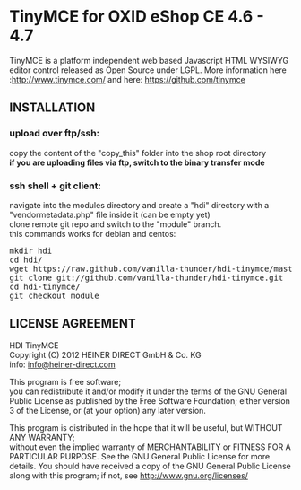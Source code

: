 # TinyMCE for OXID eShop CE  4.6 - 4.7
TinyMCE is a platform independent web based Javascript HTML WYSIWYG editor control released as Open Source under LGPL.
More information here :http://www.tinymce.com/
and here: https://github.com/tinymce


## INSTALLATION
### upload over ftp/ssh:
copy the content of the "copy_this" folder into the shop root directory  
**if you are uploading files via ftp, switch to the binary transfer mode**  
### ssh shell + git client:
navigate into the modules directory and create a "hdi" directory with a "vendormetadata.php" file inside it (can be empty yet)  
clone remote git repo and switch to the "module" branch.  
this commands works for debian and centos:
<pre>mkdir hdi
cd hdi/
wget https://raw.github.com/vanilla-thunder/hdi-tinymce/master/copy_this/modules/hdi/vendormetadata.php
git clone git://github.com/vanilla-thunder/hdi-tinymce.git
cd hdi-tinymce/
git checkout module
</pre>


## LICENSE AGREEMENT 
   HDI TinyMCE  
   Copyright (C) 2012  HEINER DIRECT GmbH & Co. KG  
   info:  info@heiner-direct.com  
  
   This program is free software;  
   you can redistribute it and/or modify it under the terms of the GNU General Public License as published by the Free Software Foundation;
   either version 3 of the License, or (at your option) any later version.
  
   This program is distributed in the hope that it will be useful, but WITHOUT ANY WARRANTY;  
   without even the implied warranty of MERCHANTABILITY or FITNESS FOR A PARTICULAR PURPOSE. See the GNU General Public License for more details.
   You should have received a copy of the GNU General Public License along with this program; if not, see <http://www.gnu.org/licenses/>
 